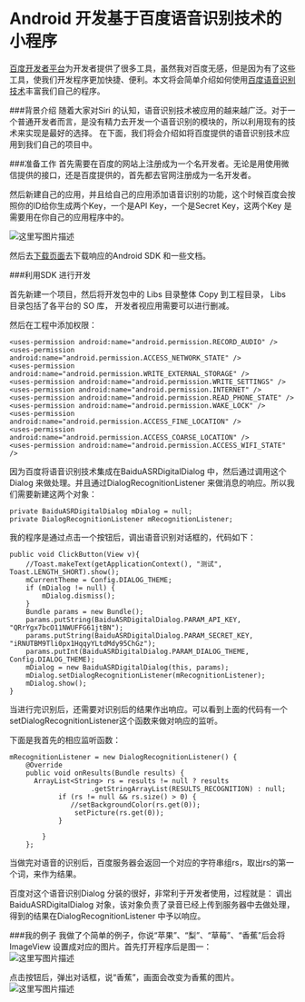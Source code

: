 
# Android 开发基于百度语音识别技术的小程序



[百度开发者平台](http://developer.baidu.com)为开发者提供了很多工具，虽然我对百度无感，但是因为有了这些工具，使我们开发程序更加快捷、便利。本文将会简单介绍如何使用[百度语音识别技术](http://yuyin.baidu.com/)丰富我们自己的程序。



###背景介绍
随着大家对Siri 的认知，语音识别技术被应用的越来越广泛。对于一个普通开发者而言，是没有精力去开发一个语音识别的模块的，所以利用现有的技术来实现是最好的选择。
在下面，我们将会介绍如将百度提供的语音识别技术应用到我们自己的项目中。



###准备工作
首先需要在百度的网站上注册成为一个名开发者。无论是用使用微信提供的接口，还是百度提供的，首先都去官网注册成为一名开发者。

然后新建自己的应用，并且给自己的应用添加语音识别的功能，这个时候百度会按照你的ID给你生成两个Key，一个是API Key，一个是Secret Key，这两个Key 是需要用在你自己的应用程序中的。

![这里写图片描述](http://img.blog.csdn.net/20150508134028437)

然后去[下载页面](http://yuyin.baidu.com/asr)去下载响应的Android SDK 和一些文档。


###利用SDK 进行开发

首先新建一个项目，然后将开发包中的 Libs 目录整体 Copy 到工程目录， Libs 目录包括了各平台的 SO 库， 开发者视应用需要可以进行删减。

然后在工程中添加权限：
	
	
    <uses-permission android:name="android.permission.RECORD_AUDIO" />
    <uses-permission android:name="android.permission.ACCESS_NETWORK_STATE" />
    <uses-permission android:name="android.permission.WRITE_EXTERNAL_STORAGE" />
    <uses-permission android:name="android.permission.WRITE_SETTINGS" />
    <uses-permission android:name="android.permission.INTERNET" />
    <uses-permission android:name="android.permission.READ_PHONE_STATE" />
    <uses-permission android:name="android.permission.WAKE_LOCK" />
    <uses-permission android:name="android.permission.ACCESS_FINE_LOCATION" />
    <uses-permission android:name="android.permission.ACCESS_COARSE_LOCATION" />
    <uses-permission android:name="android.permission.ACCESS_WIFI_STATE" />


因为百度将语音识别技术集成在BaiduASRDigitalDialog 中，然后通过调用这个Dialog 来做处理。并且通过DialogRecognitionListener 来做消息的响应。所以我们需要新建这两个对象：
	
    private BaiduASRDigitalDialog mDialog = null;
	private DialogRecognitionListener mRecognitionListener;



我的程序是通过点击一个按钮后，调出语音识别对话框的，代码如下：
	
	public void ClickButton(View v){
    	//Toast.makeText(getApplicationContext(), "测试",  Toast.LENGTH_SHORT).show();
        mCurrentTheme = Config.DIALOG_THEME;
        if (mDialog != null) {
            mDialog.dismiss();
        }
        Bundle params = new Bundle();
        params.putString(BaiduASRDigitalDialog.PARAM_API_KEY, 	       "QRrYgx7bcO11NWUFFG61jtBN");
        params.putString(BaiduASRDigitalDialog.PARAM_SECRET_KEY, "iRNUTBM9Tli0px1HqqyYLtdMdy95ChGz");
        params.putInt(BaiduASRDigitalDialog.PARAM_DIALOG_THEME, Config.DIALOG_THEME);
        mDialog = new BaiduASRDigitalDialog(this, params);
        mDialog.setDialogRecognitionListener(mRecognitionListener);
        mDialog.show();
    }


当进行完识别后，还需要对识别后的结果作出响应。可以看到上面的代码有一个setDialogRecognitionListener这个函数来做对响应的监听。

下面是我首先的相应监听函数：

	mRecognitionListener = new DialogRecognitionListener() {
    	@Override
		public void onResults(Bundle results) {
          ArrayList<String> rs = results != null ? results
                        .getStringArrayList(RESULTS_RECOGNITION) : null;
                if (rs != null && rs.size() > 0) {
                   //setBackgroundColor(rs.get(0));
                    setPicture(rs.get(0));
                }

            }
        };


当做完对语音的识别后，百度服务器会返回一个对应的字符串组rs，取出rs的第一个词，来作为结果。

百度对这个语音识别Dialog 分装的很好，非常利于开发者使用，过程就是：
调出BaiduASRDigitalDialog 对象，该对象负责了录音已经上传到服务器中去做处理，得到的结果在DialogRecognitionListener 中予以响应。


###我的例子
我做了个简单的例子，你说“苹果”、“梨”、“草莓”、“香蕉”后会将ImageView 设置成对应的图片。首先打开程序后是图一：  
![这里写图片描述](http://img.blog.csdn.net/20150508134314986)

点击按钮后，弹出对话框，说“香蕉”，画面会改变为香蕉的图片。  
![这里写图片描述](http://img.blog.csdn.net/20150508135232856)



